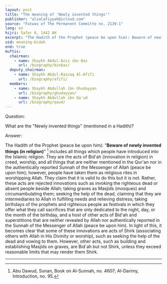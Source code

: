 ```yaml
---
layout: post
title: "The meaning of 'Newly invented things'"
publisher: "alsalafiyyah@icloud.com"
source: "Fatwas of The Permanent Committe no. 2139-1"
lang: en
hijri: Safar 8, 1442 AH
excerpt: "The Hadith of the Prophet (peace be upon him): Beware of newly invented things (in religion) includes all things which people have introduced into the Islamic religion."
uid: meaning-bidah
end: true
muftis:
  chairman: 
    - name: Shaykh Abdul-Aziz ibn Baz
      url: /biography/binbaz/
  deputy_chairman:
    - name: Shaykh Abdul-Razzaq Al-Afifi
      url: /biography/afifi/
  members: 
    - name: Shaykh Abdullah ibn Ghudayyan
      url: /biography/ghudayyan/
    - name: Shaykh Abdullah ibn Qa'ud
      url: /biography/qaud/
---
```


Question:

What are the "Newly invented things" (mentioned in a Hadith)?
 
Answer:

The Hadith of the Prophet (peace be upon him): "**Beware of newly invented things (in religion)**" [^1] includes all things which people have introduced into the Islamic religion. They are the acts of Bid'ah (innovation in religion) in creed, worship, and all things that are neither mentioned in the Qur'an nor in the authentically reported Sunnah of the Messenger of Allah (peace be upon him); however, people have taken them as religious rites in worshipping Allah. They claim that it is valid to do this but it is not. Rather, these acts are rejected innovations such as invoking the righteous dead or absent people beside Allah; taking graves as Masjids (mosques) and circumambulating them; seeking the help of the dead, claiming that they are intermediaries to Allah in fulfilling needs and relieving distress; taking birthdays of the prophets and righteous people as festivals in which they offer what they call sacrifices that are only dedicated to the night, day, or the month of the birthday, and a host of other acts of Bid'ah and superstitions that are neither revealed by Allah nor authentically reported in the Sunnah of the Messenger of Allah (peace be upon him). In light of this, it becomes clear that some of these innovations are acts of Shirk (associating others with Allah in His Divinity or worship), such as seeking the help of the dead and vowing to them. However, other acts, such as building and establishing Masjids on graves, are Bid`ah but not Shirk, unless they exceed reasonable limits that may render them Shirk.

---

[^1]: Abu Dawud, Sunan, Book on Al-Sunnah, no. 4607; Al-Darimy, Introduction, no. 95.
